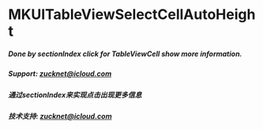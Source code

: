 MKUITableViewSelectCellAutoHeight
=================================

##### Done by sectionIndex click for TableViewCell show more information.

##### Support: [zucknet@icloud.com](zucknet@icloud.com)

##### 通过sectionIndex来实现点击出现更多信息

##### 技术支持: [zucknet@icloud.com](zucknet@icloud.com)